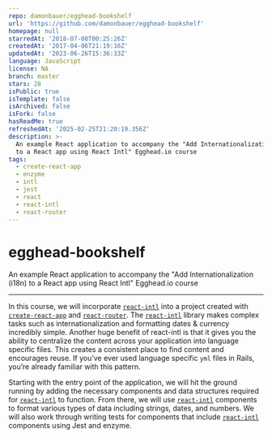 ```yaml
---
repo: damonbauer/egghead-bookshelf
url: 'https://github.com/damonbauer/egghead-bookshelf'
homepage: null
starredAt: '2018-07-08T00:25:26Z'
createdAt: '2017-04-06T21:19:16Z'
updatedAt: '2023-06-26T15:36:33Z'
language: JavaScript
license: NA
branch: master
stars: 28
isPublic: true
isTemplate: false
isArchived: false
isFork: false
hasReadMe: true
refreshedAt: '2025-02-25T21:20:19.356Z'
description: >-
  An example React application to accompany the "Add Internationalization (i18n)
  to a React app using React Intl" Egghead.io course
tags:
  - create-react-app
  - enzyme
  - intl
  - jest
  - react
  - react-intl
  - react-router
---
```


# egghead-bookshelf
An example React application to accompany the "Add Internationalization (i18n) to a React app using React Intl" Egghead.io course

---

In this course, we will incorporate [`react-intl`](https://github.com/yahoo/react-intl) into a project created with [`create-react-app`](https://github.com/facebookincubator/create-react-app/) and [`react-router`](https://github.com/ReactTraining/react-router). The [`react-intl`](https://github.com/yahoo/react-intl) library makes complex tasks such as internationalization and formatting dates & currency incredibly simple. Another huge benefit of react-intl is that it gives you the ability to centralize the content across your application into language specific files. This creates a consistent place to find content and encourages reuse. If you’ve ever used language specific `yml` files in Rails, you’re already familiar with this pattern.

Starting with the entry point of the application, we will hit the ground running by adding the necessary components and data structures required for [`react-intl`](https://github.com/yahoo/react-intl) to function. From there, we will use [`react-intl`](https://github.com/yahoo/react-intl) components to format various types of data including strings, dates, and numbers. We will also work through writing tests for components that include [`react-intl`](https://github.com/yahoo/react-intl) components using Jest and enzyme.
